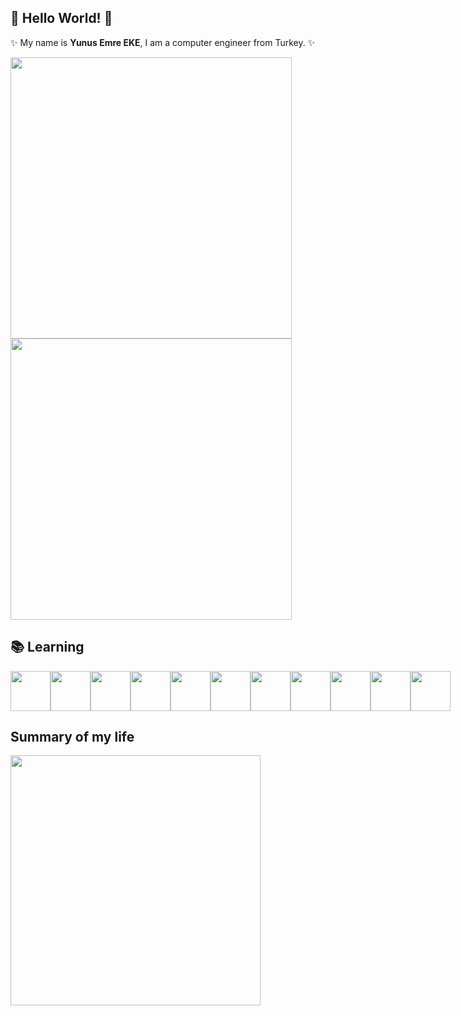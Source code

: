 ## 👋 Hello World! 👋

✨ My name is **Yunus Emre EKE**, I am a computer engineer from Turkey. ✨

<img width=450 src="https://github-readme-stats.vercel.app/api/?username=yemreeke&show_icons=true&title_color=fff&icon_color=79ff97&text_color=9f9f9f&bg_color=1d1f21&include_all_commits=true"/>
<img width=450 src="https://github-readme-stats.vercel.app/api/top-langs/?username=yemreeke&layout=compact&hide=html,css&title_color=ffffff&text_color=c9cacc&bg_color=1d1f21&langs_count=6"/>  


## 📚 Learning
<div style="display:flex;">

<img height="64" src="https://www.vectorlogo.zone/logos/swift/swift-icon.svg">
<img height="64" src="https://www.vectorlogo.zone/logos/reactjs/reactjs-icon.svg">
<img height="64" src="https://www.vectorlogo.zone/logos/springio/springio-icon.svg">
<img height="64" src="https://www.vectorlogo.zone/logos/python/python-icon.svg">
<img height="64" src="https://www.vectorlogo.zone/logos/getbootstrap/getbootstrap-icon.svg">
<img height="64" src="https://www.vectorlogo.zone/logos/w3_html5/w3_html5-icon.svg">
<img height="64" src="https://www.vectorlogo.zone/logos/w3_css/w3_css-icon.svg">
<img height="64" src="https://www.vectorlogo.zone/logos/mysql/mysql-icon.svg">
<img height="64" src="https://www.vectorlogo.zone/logos/php/php-icon.svg">
<img height="64" src="https://www.vectorlogo.zone/logos/arduino/arduino-icon.svg">
<img height="64" src="https://cdn.cdnlogo.com/logos/c/27/c.svg">
</div>

## Summary of my life
<img height=400 src="https://media.giphy.com/media/VBH1sIJSPtnS5dy3f5/giphy.gif">
